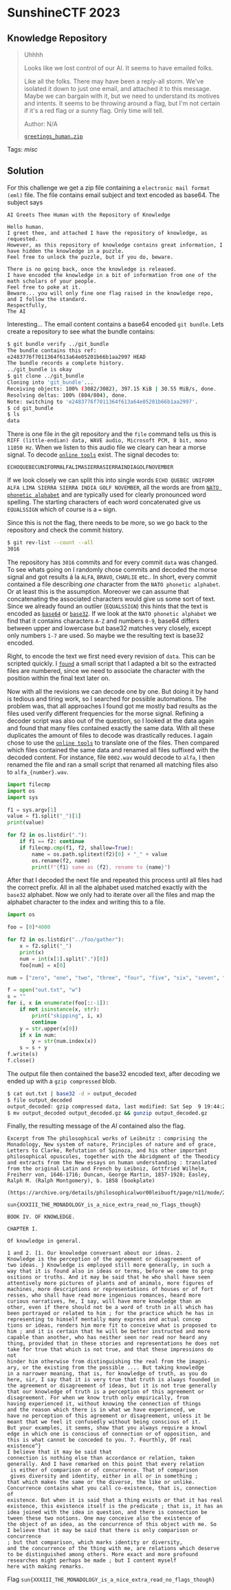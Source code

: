 # SunshineCTF 2023

## Knowledge Repository

> Uhhhh
> 
> Looks like we lost control of our AI. It seems to have emailed folks.
> 
> Like all the folks. There may have been a reply-all storm. We've isolated it down to just one email, and attached it to this message. Maybe we can bargain with it, but we need to understand its motives and intents. It seems to be throwing around a flag, but I'm not certain if it's a red flag or a sunny flag. Only time will tell.
>
>  Author: N/A
>
> [`greetings_human.zip`](greetings_human.zip)

Tags: _misc_

## Solution
For this challenge we get a zip file containing a `electronic mail format (eml)` file. The file contains email subject and text encoded as base64. The subject says

```
AI Greets Thee Human with the Repository of Knowledge

Hello human.
I greet thee, and attached I have the repository of knowledge, as requested.
However, as this repository of knowledge contains great information, I have hidden the knowledge in a puzzle.
Feel free to unlock the puzzle, but if you do, beware.

There is no going back, once the knowledge is released.
I have encoded the knowledge in a bit of information from one of the math scholars of your people.
Feel free to poke at it.
Beware... you will only fine one flag raised in the knowledge repo, and I follow the standard.
Respectfully,
The AI
```

Interesting... The email content contains a base64 encoded `git bundle`. Lets create a repository to see what the bundle contains:

```bash
$ git bundle verify ../git_bundle
The bundle contains this ref:
e2483776f7011364f613a64e05201b66b1aa2997 HEAD
The bundle records a complete history.
../git_bundle is okay
$ git clone ../git_bundle
Cloning into 'git_bundle'...
Receiving objects: 100% (3082/3082), 397.15 KiB | 30.55 MiB/s, done.
Resolving deltas: 100% (804/804), done.
Note: switching to 'e2483776f7011364f613a64e05201b66b1aa2997'.
$ cd git_bundle
$ ls
data
```

There is one file in the git repository and the `file` command tells us this is `RIFF (little-endian) data, WAVE audio, Microsoft PCM, 8 bit, mono 11050 Hz`. When we listen to this audio file we cleary can hear a morse signal. To decode [`online tools`](https://morsecode.world/international/decoder/audio-decoder-adaptive.html) exist. The signal decodes to:

```
ECHOQUEBECUNIFORMALFALIMASIERRASIERRAINDIAGOLFNOVEMBER
```

If we look closely we can split this into single words `ECHO QUEBEC UNIFORM ALFA LIMA SIERRA SIERRA INDIA GOLF NOVEMBER`, all the words are from [`NATO phonetic alphabet`](https://en.wikipedia.org/wiki/NATO_phonetic_alphabet) and are typically used for clearly pronounced word spelling. The starting characters of each word concatenated give us `EQUALSSIGN` which of course is a `=` sign. 

Since this is not the flag, there needs to be more, so we go back to the repository and check the commit history.

```bash
$ git rev-list --count --all
3016
```

The repository has `3016` commits and for every commit `data` was changed. To see whats going on I randomly chose commits and decoded the morse signal and got results á la `ALFA`, `BRAVO`, `CHARLIE` etc.. In short, every commit contained a file describing *one* character from the `NATO phonetic alphabet`. Or at least this is the assumption. Moreover we can assume that concatenating the associated characters would give us some sort of text. Since we already found an outlier (`EQUALSSIGN`) this hints that the text is encoded as [`base64`](https://en.wikipedia.org/wiki/Base64) or [`base32`](https://en.wikipedia.org/wiki/Base32). If we look at the `NATO phonetic alphabet` we find that it contains characters `A-Z` and numbers `0-9`, base64 differs between upper and lowercase but base32 matches very closely, except only numbers `1-7` are used. So maybe we the resulting text is base32 encoded.

Right, to encode the text we first need every revision of `data`. This can be scripted quickly. I [`found`](https://gist.github.com/magnetikonline/5faab765cf0775ea70cd2aa38bd70432) a small script that I adapted a bit so the extracted files are numbered, since we need to associate the character with the position within the final text later on.

Now with all the revisions we can decode one by one. But doing it by hand is tedious and tiring work, so I searched for possible automations. The problem was, that all approaches I found got me mostly bad results as the files used verify different frequencies for the morse signal. Refining a decoder script was also out of the question, so I looked at the data again and found that many files contained exactly the same data. With all these duplicates the amount of files to decode was drastically reduces. I again chose to use the [`online tools`](https://morsecode.world/international/decoder/audio-decoder-adaptive.html) to translate one of the files. Then compared which files contained the same data and renamed all files suffixed with the decoded content. For instance, file `0002.wav` would decode to `alfa`, I then renamed the file and ran a small script that renamed all matching files also to `alfa_{number}.wav`.

```python
import filecmp
import os
import sys

f1 = sys.argv[1]
value = f1.split("_")[1]
print(value)

for f2 in os.listdir("."):
    if f1 == f2: continue
    if filecmp.cmp(f1, f2, shallow=True):
        name = os.path.splitext(f2)[0] + "_" + value
        os.rename(f2, name)
        print(f"{f1} same as {f2}, rename to {name}")
```

After that I decoded the next file and repeated this process until all files had the correct prefix. All in all the alphabet used matched exactly with the `base32` alphabet. Now we only had to iterate over all the files and map the alphabet character to the index and writing this to a file.

```python
import os

foo = [0]*4000

for f2 in os.listdir("../foo/gather"):
    x = f2.split("_")
    print(x)
    num = int(x[1].split(".")[0])
    foo[num] = x[0]

num = ["zero", "one", "two", "three", "four", "five", "six", "seven", "eight", "nine"]

f = open("out.txt", "w")
s = ""
for i, x in enumerate(foo[::-1]):
    if not isinstance(x, str):
        print("skipping", i, x)
        continue
    y = str.upper(x[0])
    if x in num:
        y = str(num.index(x))
    s = s + y
f.write(s)
f.close()
```

The output file then contained the base32 encoded text, after decoding we ended up with a `gzip compressed` blob.

```bash
$ cat out.txt | base32 -d > output_decoded
$ file output_decoded
output_decoded: gzip compressed data, last modified: Sat Sep  9 19:44:29 2023, original size modulo 2^32 3918
$ mv output_decoded output_decoded.gz && gunzip output_decoded.gz
```

Finally, the resulting message of the *AI* contained also the flag.

```
Excerpt from The philosophical works of Leibnitz : comprising the Monadology, New system of nature, Principles of nature and of grace, Letters to Clarke, Refutation of Spinoza, and his other important philosophical opuscules, together with the Abridgment of the Theodicy and extracts from the New essays on human understanding : translated from the original Latin and French by Leibniz, Gottfried Wilhelm, Freiherr von, 1646-1716; Duncan, George Martin, 1857-1928; Easley, Ralph M. (Ralph Montgomery), b. 1858 (bookplate)

(https://archive.org/details/philosophicalwor00leibuoft/page/n11/mode/2up)

sun{XXXIII_THE_MONADOLOGY_is_a_nice_extra_read_no_flags_though}

BOOK IV. OF KNOWLEDGE.

CHAPTER I.

Of knowledge in general.

1 and 2. [1. Our knowledge conversant about our ideas. 2.
Knowledge is the perception of the agreement or disagreement of
two ideas. } Knowledge is employed still more generally, in such a
way that it is found also in ideas or terms, before we come to prop
ositions or truths. And it may be said that he who shall have seen
attentively more pictures of plants and of animals, more figures of
machines, more descriptions or representations of houses or of fort
resses, who shall have read more ingenious romances, heard more
curious narratives, he, I say, will have more knowledge than an
other, even if there should not be a word of truth in all which has
been portrayed or related to him ; for the practice which he has in
representing to himself mentally many express and actual concep
tions or ideas, renders him more fit to conceive what is proposed to
him ; and it is certain that he will be better instructed and more
capable than another, who has neither seen nor read nor heard any
thing, provided that in these stories and representations he does not
take for true that which is not true, and that these impressions do not
hinder him otherwise from distinguishing the real from the imagni-
ary, or the existing from the possible .... But taking knowledge
in a narrower meaning, that is, for knowledge of truth, as you do
here, sir, I say that it is very true that truth is always founded in
the agreement or disagreement of ideas, but it is not true generally
that our knowledge of truth is a perception of this agreement or
disagreement. For when we know truth only empirically, from
having experienced it, without knowing the connection of things
and the reason which there is in what we have experienced, we
have no perception of this agreement or disagreement, unless it be
meant that we feel it confusedly without being conscious of it.
But your examples, it seems, show that you always require a knowl
edge in which one is conscious of connection or of opposition, and
this is what cannot be conceded to you. 7. Fourthly, Of real existence^}
I believe that it may be said that
connection is nothing else than accordance or relation, taken
generally. And I have remarked on this point that every relation
 is either of comparison or of concurrence. That of comparison
 gives diversity and identity, either in all or in something ;
that which makes the same or the diverse, the like or unlike.
Concurrence contains what you call co-existence, that is, connection of
existence. But when it is said that a thing exists or that it has real
existence, this existence itself is the predicate ; that is, it has an
idea joined with the idea in question, and there is connection be
tween these two notions. One may conceive also the existence of
the object of an idea, as the concurrence of this object with me. So
I believe that it may be said that there is only comparison or concurrence
; but that comparison, which marks identity or diversity,
and the concurrence of the thing with me, are relations which deserve
to be distinguished among others. More exact and more profound
researches might perhaps be made ; but I content myself
here with making remarks.
```

Flag `sun{XXXIII_THE_MONADOLOGY_is_a_nice_extra_read_no_flags_though}`